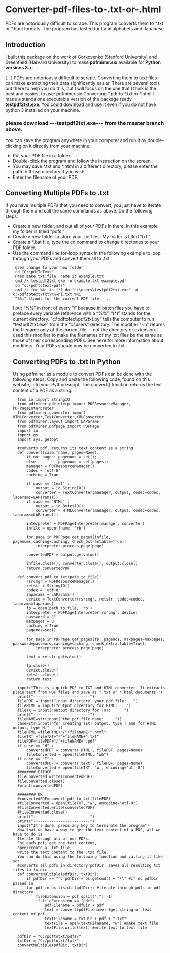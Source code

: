 # Converter-pdf-files-to-.txt-or-.html
PDFs are notoriously difficult to scrape. This program converts them to *.txt or *.html formats. The program has tested for Latin alphabets and Japanese. 


## Introduction
I built this package on the work of Gorkovenko (Stanford University) and Greenfield (Harvard University) to make **pdfminer.six** available for **Python versions 3.x**.
 
 […] PDFs are notoriously difficult to scrape. Converting them to text files can make extracting their data significantly easier. There are several tools out there to help you do this, but I will focus on the one that I think is the best and easiest to use: pdfminer.six
Converting *.pdf   to   *.txt or *.html
I made a standalone executable version of the package ready **testpdf2txt.exe**. You could download and use it even if you do not have python 3 installed on your machine. 

### please download **---testpdf2txt.exe---** from the master branch above. 

You can save the program anywhere in your computer and run it by double-clicking on it directly from your machine. 

<UL>
<li>Put your PDF file in a folder.
<li>Double-click the program and follow the instruction on the screen.
<li>You may save *.txt and *.html in a different directory, please enter the path to those directory if you wish.
<li>Enter the filename of your PDF. 
</ul>

## Converting Multiple PDFs to .txt
If you have multiple PDFs that you need to convert, you just have to iterate through them and call the same commands as above. Do the following steps.
<ul>
<li>Create a new folder, and put all of your PDFs in there. In this example, my folder is titled “pdfs.”
<li>Create a new folder to store your .txt files. My folder is titled “txt.”
<li>Create a *.bat file, type the cd command to change directories to your PDF folder.
<li>Use the command line for-loop syntax in the following example to loop through your PDFs and convert them all to .txt. 

     @rem change to your new folder
     cd "C:\pdfToText" 
     @rem make txt file, name it example.txt
     cmd /k testpdf2txt.exe -o example.txt example.pdf
     cd "c:\pdftotext\pdfs"
     cmd /k for %%i in (*) do "c:\users\testpdf2txt.exe" -o c:\pdftotext\txt\%%~ni.txt %%i
     “%%i” stands for the current PDF file.  .
                         

I put “%%” in front of every “i” because in batch files you have to preface every variable reference with a “%%”.
“(*)” stands for the current directory.
"c:\pdftotext\pdf2txt.py" tells the computer to run “testpdf2txt.exe” from the “c:\users” directory.
The modifier “~n” returns the filename only of the current file -- not the directory or extension. I used this modifier to make the filenames of my .txt files be the same as those of their corresponding PDFs. See here for more information about modifiers.
Your PDFs should now be converted to .txt.

## Converting PDFs to .txt in Python
Using pdfminer as a module to convert PDFs can be done with the following steps.
Copy and paste the following code, found on this website, into your Python script. The convert() function returns the text content of a PDF as a string.

      from io import StringIO
      from pdfminer.pdfinterp import PDFResourceManager, PDFPageInterpreter
      from pdfminer.converter import HTMLConverter,TextConverter,XMLConverter
      from pdfminer.layout import LAParams
      from pdfminer.pdfpage import PDFPage
      import io
      import os
      import sys, getopt

      #converts pdf, returns its text content as a string
      def convert(case,fname, pages=None):
          if not pages: pagenums = set();
          else:         pagenums = set(pages);      
          manager = PDFResourceManager() 
          codec = 'utf-8'
          caching = True

          if case == 'text' :
              output = io.StringIO()
              converter = TextConverter(manager, output, codec=codec, laparams=LAParams())     
          if case == 'HTML' :
              output = io.BytesIO()
              converter = HTMLConverter(manager, output, codec=codec, laparams=LAParams())

          interpreter = PDFPageInterpreter(manager, converter)   
          infile = open(fname, 'rb')

          for page in PDFPage.get_pages(infile, pagenums,caching=caching, check_extractable=True):
              interpreter.process_page(page)

          convertedPDF = output.getvalue()  

          infile.close(); converter.close(); output.close()
          return convertedPDF

      def convert_pdf_to_txt(path_to_file):
          rsrcmgr = PDFResourceManager()
          retstr = StringIO()
          codec = 'utf-8'
          laparams = LAParams()
          device = TextConverter(rsrcmgr, retstr, codec=codec, laparams=laparams)
          fp = open(path_to_file, 'rb')
          interpreter = PDFPageInterpreter(rsrcmgr, device)
          password = ""
          maxpages = 0
          caching = True
          pagenos=set()

          for page in PDFPage.get_pages(fp, pagenos, maxpages=maxpages, password=password,caching=caching, check_extractable=True):
              interpreter.process_page(page)

          text = retstr.getvalue()

          fp.close()
          device.close()
          retstr.close()
          return text

      input("This is a quick PDF to TXT and HTML converter. It extracts plain text from PDF files and save as *.txt or *.html documents.")
      print("-------------------------")
      filePDF = input("input directory; your pdf file:   ")
      fileHTML = input("output directory for HTML:    ")
      fileTXT= input("output directory for TXT:      ")
      print("-------------------------")
      fileNAME=str(input("the pdf file name:     "))
      case=str(input("for creating TEXT output, type T and for HTML output, type H:"    ))
      fileHTML =fileHTML+"/"+fileNAME+".html"
      fileTXT =fileTXT+"/"+fileNAME+".txt"
      filePDF=filePDF+"/"+fileNAME+".pdf"
      if case == "H" :
          convertedPDF = convert('HTML', filePDF, pages=None)
          fileConverted = open(fileHTML, "wb")
      if case == "T" :
          convertedPDF = convert('text', filePDF, pages=None)
          fileConverted = open(fileTXT, 'w', encoding="utf-8")
      ######## EITHER
      fileConverted.write(convertedPDF)
      fileConverted.close()
      #print(convertedPDF) 

      ######## OR
      #convertedPDF=convert_pdf_to_txt(filePDF)
      #fileConverted = open(fileTXT, "w", encoding="utf-8")
      #fileConverted.write(convertedPDF)
      #fileConverted.close()
      print("-------------------------")
      print("-------------------------")
      input("It's done, press any key to terminate the program")   
      Now that we have a way to get the text content of a PDF, all we have to do is
      Iterate through all of our PDFs.
      For each pdf, get the text content,
      open/create a .txt file,
      write the text content to the .txt file.
      You can do this using the following function and calling it like so:
      #converts all pdfs in directory pdfDir, saves all resulting txt files to txtdir
      def convertMultiple(pdfDir, txtDir):
          if pdfDir == "": pdfDir = os.getcwd() + "\\" #if no pdfDir passed in 
          for pdf in os.listdir(pdfDir): #iterate through pdfs in pdf directory
              fileExtension = pdf.split(".")[-1]
              if fileExtension == "pdf":
                  pdfFilename = pdfDir + pdf 
                  text = convert(pdfFilename) #get string of text content of pdf
                  textFilename = txtDir + pdf + ".txt"
                  textFile = open(textFilename, "w") #make text file
                  textFile.write(text) #write text to text file

      pdfDir = "C:/pdftotxt/pdfs/"
      txtDir = "C:/pdftotxt/txt/"
      convertMultiple(pdfDir, txtDir)

 

 

